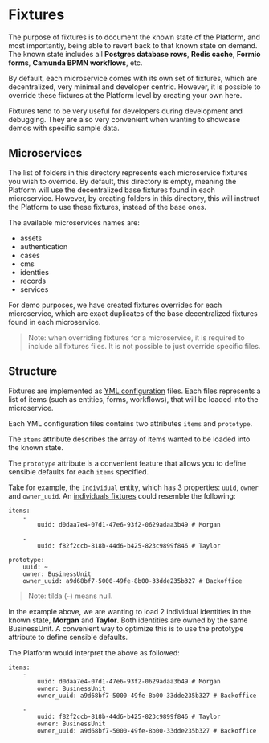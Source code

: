 # Fixtures

The purpose of fixtures is to document the known state of the Platform, and most importantly, being able to revert back to that known state on demand. The known state includes all **Postgres database rows**, **Redis cache**, **Formio forms**, **Camunda BPMN workflows**, etc.

By default, each microservice comes with its own set of fixtures, which are decentralized, very minimal and developer centric. However, it is possible to override these fixtures at the Platform level by creating your own here.

Fixtures tend to be very useful for developers during development and debugging. They are also very convenient when wanting to showcase demos with specific sample data.

## Microservices

The list of folders in this directory represents each microservice fixtures you wish to override. By default, this directory is empty, meaning the Platform will use the decentralized base fixtures found in each microservice. However, by creating folders in this directory, this will instruct the Platform to use these fixtures, instead of the base ones.

The available microservices names are:

- assets
- authentication
- cases
- cms
- identties
- records
- services

For demo purposes, we have created fixtures overrides for each microservice, which are exact duplicates of the base decentralized fixtures found in each microservice.

> Note: when overriding fixtures for a microservice, it is required to include all fixtures files. It is not possible to just override specific files.

## Structure

Fixtures are implemented as [YML configuration](https://en.wikipedia.org/wiki/YAML) files. Each files represents a list of items (such as entities, forms, workflows), that will be loaded into the microservice.

Each YML configuration files contains two attributes `items` and `prototype`.

The `items` attribute describes the array of items wanted to be loaded into the known state.

The `prototype` attribute is a convenient feature that allows you to define sensible defaults for each `items` specified.

Take for example, the `Individual` entity, which has 3 properties: `uuid`, `owner` and `owner_uuid`. An [individuals fixtures](identities/identity/individual/identities.yml) could resemble the following:

```
items:
    -
        uuid: d0daa7e4-07d1-47e6-93f2-0629adaa3b49 # Morgan

    -
        uuid: f82f2ccb-818b-44d6-b425-823c9899f846 # Taylor

prototype:
    uuid: ~
    owner: BusinessUnit
    owner_uuid: a9d68bf7-5000-49fe-8b00-33dde235b327 # Backoffice
```

> Note: tilda (`~`) means null.

In the example above, we are wanting to load 2 individual identities in the known state, **Morgan** and **Taylor**. Both identities are owned by the same BusinessUnit. A convenient way to optimize this is to use the prototype attribute to define sensible defaults.

The Platform would interpret the above as followed:

```
items:
    -
        uuid: d0daa7e4-07d1-47e6-93f2-0629adaa3b49 # Morgan
        owner: BusinessUnit
        owner_uuid: a9d68bf7-5000-49fe-8b00-33dde235b327 # Backoffice

    -
        uuid: f82f2ccb-818b-44d6-b425-823c9899f846 # Taylor
        owner: BusinessUnit
        owner_uuid: a9d68bf7-5000-49fe-8b00-33dde235b327 # Backoffice
```

